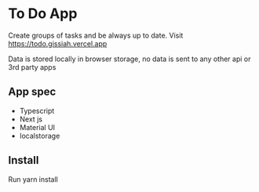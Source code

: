 # To Do App
Create groups of tasks and be always up to date. Visit https://todo.gissiah.vercel.app  

Data is stored locally in browser storage, no data is sent to any other api or 3rd party apps

## App spec
- Typescript
- Next js
- Material UI
- localstorage

## Install
Run yarn install  

